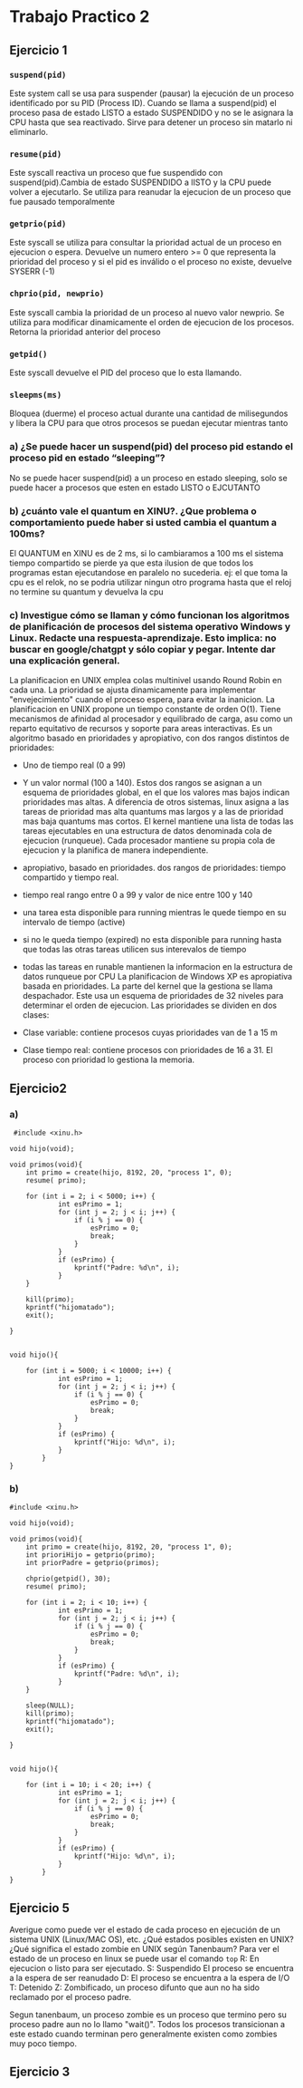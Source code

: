 # Trabajo Practico 2
## Ejercicio 1
### `suspend(pid)`
Este system call se usa para suspender (pausar) la ejecución de un proceso identificado por su PID (Process ID). Cuando se llama a suspend(pid) el proceso pasa de estado LISTO a estado 
SUSPENDIDO y no se le asignara la CPU hasta que sea reactivado. Sirve para detener un proceso sin matarlo ni eliminarlo.
### `resume(pid)`
Este syscall reactiva un proceso que fue suspendido con suspend(pid).Cambia de estado SUSPENDIDO a lISTO y la CPU puede volver a ejecutarlo. Se utiliza para reanudar la ejecucion de un proceso que fue pausado temporalmente
### `getprio(pid)`
Este syscall se utiliza para consultar la prioridad actual de un proceso en ejecucion o espera. Devuelve un numero entero >= 0 que representa la prioridad del proceso y si el pid es inválido o el proceso no existe, devuelve SYSERR (-1)
### `chprio(pid, newprio)`
Este syscall cambia la prioridad de un proceso al nuevo valor newprio. Se utiliza para modificar dinamicamente el orden de ejecucion de los procesos. Retorna la prioridad anterior del proceso
### `getpid()`
Este syscall devuelve el PID del proceso que lo esta llamando.
### `sleepms(ms)`
Bloquea (duerme) el proceso actual durante una cantidad de milisegundos y libera la CPU para que otros procesos se puedan ejecutar mientras tanto 


### a)  ¿Se puede hacer un suspend(pid) del proceso pid estando el proceso pid en estado “sleeping”?
No se puede hacer suspend(pid) a un proceso en estado sleeping, solo se puede hacer a procesos que esten en estado LISTO o EJCUTANTO

### b) ¿cuánto vale el quantum en XINU?. ¿Que problema o comportamiento puede haber si usted cambia el quantum a 100ms?
El QUANTUM en XINU es de 2 ms, si lo cambiaramos a 100 ms el sistema tiempo compartido se pierde ya que esta ilusion de que todos los programas estan ejecutandose en paralelo no sucederia. ej: el que toma la cpu es el relok, no se podria utilizar ningun otro programa hasta que el reloj no termine su quantum y devuelva la cpu

### c) Investigue cómo se llaman y cómo funcionan los algoritmos de planificación de procesos del sistema operativo Windows y Linux. Redacte una respuesta-aprendizaje. Esto implica: no buscar en google/chatgpt y sólo copiar y pegar. Intente dar una explicación general.
La planificacion en UNIX emplea colas multinivel usando Round Robin en cada una. La prioridad se ajusta dinamicamente para implementar "envejecimiento" cuando el proceso espera, para evitar la inanicion.
La planificacion en UNIX propone un tiempo constante de orden O(1). Tiene mecanismos de afinidad al procesador y equilibrado de carga, asu como un reparto equitativo de recursos y soporte para areas interactivas.
Es un algoritmo basado en prioridades y apropiativo, con dos rangos distintos de prioridades:
- Uno de tiempo real (0 a 99)
- Y un valor normal (100 a 140).
Estos dos rangos se asignan a un esquema de prioridades global, en el que los valores mas bajos indican prioridades mas altas.
A diferencia de otros sistemas, linux asigna a las tareas de prioridad mas alta quantums mas largos y a las de prioridad mas baja quantums mas cortos.
El kernel mantiene una lista de todas las tareas ejecutables en una estructura de datos denominada cola de ejecucion (runqueue). Cada procesador mantiene su propia cola de ejecucion y la planifica de manera independiente.

- apropiativo, basado en prioridades. dos rangos de prioridades: tiempo compartido y tiempo real.
- tiempo real rango entre 0 a 99 y valor de nice entre 100 y 140
- una tarea esta disponible para running mientras le quede tiempo en su intervalo de tiempo (active)
- si no le queda tiempo (expired) no esta disponible para running hasta que todas las otras tareas utilicen sus interevalos de tiempo
- todas las tareas en runable mantienen la informacion en la estructura de datos runqueue por CPU
La planificacion de Windows XP es apropiativa basada en prioridades. La parte del kernel que la gestiona se llama despachador. Este usa un esquema de prioridades de 32 niveles para determinar el orden de ejecucion. Las prioridades se dividen en dos clases:
- Clase variable: contiene procesos cuyas prioridades van de 1 a 15 m
- Clase tiempo real: contiene procesos con prioridades de 16 a 31. El proceso con prioridad lo gestiona la memoria.




## Ejercicio2
### a) 
```
 #include <xinu.h>

void hijo(void);

void primos(void){
    int primo = create(hijo, 8192, 20, "process 1", 0);
    resume( primo);

    for (int i = 2; i < 5000; i++) {
            int esPrimo = 1;
            for (int j = 2; j < i; j++) {
                if (i % j == 0) {
                    esPrimo = 0;
                    break;
                }
            }
            if (esPrimo) {
                kprintf("Padre: %d\n", i);
            }
    }

    kill(primo);
    kprintf("hijomatado");
    exit();
	
}


void hijo(){
    
    for (int i = 5000; i < 10000; i++) {
            int esPrimo = 1;
            for (int j = 2; j < i; j++) {
                if (i % j == 0) {
                    esPrimo = 0;
                    break;
                }
            }
            if (esPrimo) {
                kprintf("Hijo: %d\n", i);
            }
        }
}
```

### b) 


```
#include <xinu.h>

void hijo(void);

void primos(void){
    int primo = create(hijo, 8192, 20, "process 1", 0);
    int prioriHijo = getprio(primo);
    int priorPadre = getprio(primos);
    
    chprio(getpid(), 30);
    resume( primo);

    for (int i = 2; i < 10; i++) {
            int esPrimo = 1;
            for (int j = 2; j < i; j++) {
                if (i % j == 0) {
                    esPrimo = 0;
                    break;
                }
            }
            if (esPrimo) {
                kprintf("Padre: %d\n", i);
            }
    }

    sleep(NULL);
    kill(primo);
    kprintf("hijomatado");
    exit();
	
}


void hijo(){
    
    for (int i = 10; i < 20; i++) {
            int esPrimo = 1;
            for (int j = 2; j < i; j++) {
                if (i % j == 0) {
                    esPrimo = 0;
                    break;
                }
            }
            if (esPrimo) {
                kprintf("Hijo: %d\n", i);
            }
        }
}
```

## Ejercicio 5
Averigue como puede ver el estado de cada proceso en ejecución de un sistema UNIX (Linux/MAC OS), etc. ¿Qué estados posibles existen en UNIX? ¿Qué significa el estado zombie en UNIX según Tanenbaum?
Para ver el estado de un proceso en linux se puede usar el comando `top`
R: En ejecucion o listo para ser ejecutado.
S: Suspendido El proceso se encuentra a la espera de ser reanudado
D: El proceso se encuentra a la espera de I/O
T: Detenido
Z: Zombificado, un proceso difunto que aun no ha sido reclamado por el proceso padre.

Segun tanenbaum, un proceso zombie es un proceso que termino pero su proceso padre aun no lo llamo "wait()". Todos los procesos transicionan a este estado cuando terminan pero generalmente existen como zombies muy poco tiempo.


## Ejercicio 3


